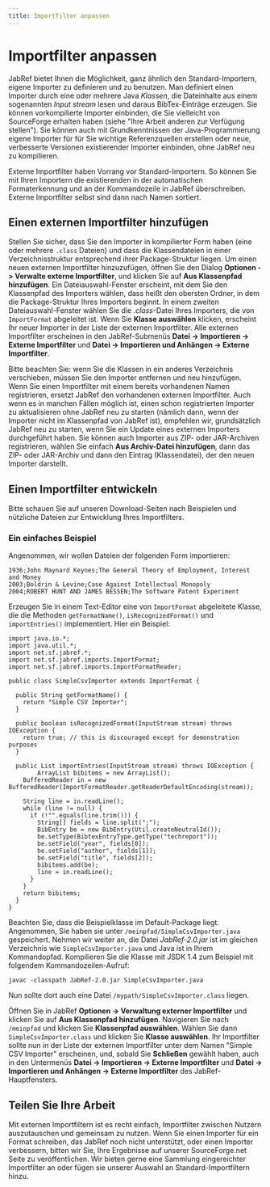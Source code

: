 ```yaml
---
title: Importfilter anpassen
---
```


# Importfilter anpassen

JabRef bietet Ihnen die Möglichkeit, ganz ähnlich den Standard-Importern, eigene Importer zu definieren und zu benutzen. Man definiert einen Importer durch eine oder mehrere Java *Klassen*, die Dateinhalte aus einem sogenannten *Input stream* lesen und daraus BibTex-Einträge erzeugen. Sie können vorkompilierte Importer einbinden, die Sie vielleicht von SourceForge erhalten haben (siehe "Ihre Arbeit anderen zur Verfügung stellen"). Sie können auch mit Grundkenntnissen der Java-Programmierung eigene Importer für für Sie wichtige Referenzquellen erstellen oder neue, verbesserte Versionen existierender Importer einbinden, ohne JabRef neu zu kompilieren.

Externe Importfilter haben Vorrang vor Standard-Importern. So können Sie mit Ihren Importern die existierenden in der automatischen Formaterkennung und an der Kommandozeile in JabRef überschreiben. Externe Importfilter selbst sind dann nach Namen sortiert.

## Einen externen Importfilter hinzufügen

Stellen Sie sicher, dass Sie den Importer in kompilierter Form haben (eine oder mehrere `.class` Dateien) und dass die Klassendateien in einer Verzeichnisstruktur entsprechend ihrer Package-Struktur liegen. Um einen neuen externen Importfilter hinzuzufügen, öffnen Sie den Dialog **Optionen -&gt; Verwalte externe Importfilter**, und klicken Sie auf **Aus Klassenpfad hinzufügen**. Ein Dateiauswahl-Fenster erscheint, mit dem Sie den Klassenpfad des Importers wählen, dass heißt den obersten Ordner, in dem die Package-Struktur Ihres Importers beginnt. In einem zweiten Dateiauswahl-Fenster wählen Sie die *.class*-Datei Ihres Importers, die von `ImportFormat` abgeleitet ist. Wenn Sie **Klasse auswählen** klicken, erscheint Ihr neuer Importer in der Liste der externen Importfilter. Alle externen Importfilter erscheinen in den JabRef-Submenüs **Datei -&gt; Importieren -&gt; Externe Importfilter** und **Datei -&gt; Importieren und Anhängen -&gt; Externe Importfilter**.

Bitte beachten Sie: wenn Sie die Klassen in ein anderes Verzeichnis verschieben, müssen Sie den Importer entfernen und neu hinzufügen. Wenn Sie einen Importfilter mit einem bereits vorhandenen Namen registrieren, ersetzt JabRef den vorhandenen externen Importfilter. Auch wenn es in manchen Fällen möglich ist, einen schon registrierten Importer zu aktualisieren ohne JabRef neu zu starten (nämlich dann, wenn der Importer nicht im Klassenpfad von JabRef ist), empfehlen wir, grundsätzlich JabRef neu zu starten, wenn Sie ein Update eines externen Importers durchgeführt haben. Sie können auch Importer aus ZIP- oder JAR-Archiven registrieren, wählen Sie einfach **Aus Archiv-Datei hinzufügen**, dann das ZIP- oder JAR-Archiv und dann den Eintrag (Klassendatei), der den neuen Importer darstellt.

## Einen Importfilter entwickeln

Bitte schauen Sie auf unseren Download-Seiten nach Beispielen und nützliche Dateien zur Entwicklung Ihres Importfilters.

### Ein einfaches Beispiel

Angenommen, wir wollen Dateien der folgenden Form importieren:

    1936;John Maynard Keynes;The General Theory of Employment, Interest and Money
    2003;Boldrin & Levine;Case Against Intellectual Monopoly
    2004;ROBERT HUNT AND JAMES BESSEN;The Software Patent Experiment

Erzeugen Sie in einem Text-Editor eine von `ImportFormat` abgeleitete Klasse, die die Methoden `getFormatName()`, `isRecognizedFormat()` und `importEntries()` implementiert. Hier ein Beispiel:

    import java.io.*;
    import java.util.*;
    import net.sf.jabref.*;
    import net.sf.jabref.imports.ImportFormat;
    import net.sf.jabref.imports.ImportFormatReader;

    public class SimpleCsvImporter extends ImportFormat {

      public String getFormatName() {
        return "Simple CSV Importer";
      }

      public boolean isRecognizedFormat(InputStream stream) throws IOException {
        return true; // this is discouraged except for demonstration purposes
      }

      public List importEntries(InputStream stream) throws IOException {
            ArrayList bibitems = new ArrayList();
        BufferedReader in = new BufferedReader(ImportFormatReader.getReaderDefaultEncoding(stream));

        String line = in.readLine();
        while (line != null) {
          if (!"".equals(line.trim())) {
            String[] fields = line.split(";");
            BibEntry be = new BibEntry(Util.createNeutralId());
            be.setType(BibtexEntryType.getType("techreport"));
            be.setField("year", fields[0]);
            be.setField("author", fields[1]);
            be.setField("title", fields[2]);
            bibitems.add(be);
            line = in.readLine();
          }
        }
        return bibitems;
      }
    }

Beachten Sie, dass die Beispielklasse im Default-Package liegt. Angenommen, Sie haben sie unter `/meinpfad/SimpleCsvImporter.java` gespeichert. Nehmen wir weiter an, die Datei *JabRef-2.0.jar* ist im gleichen Verzeichnis wie `SimpleCsvImporter.java` und Java ist in Ihrem Kommandopfad. Kompilieren Sie die Klasse mit JSDK 1.4 zum Beispiel mit folgendem Kommandozeilen-Aufruf:

    javac -classpath JabRef-2.0.jar SimpleCsvImporter.java

Nun sollte dort auch eine Datei `/mypath/SimpleCsvImporter.class` liegen.

Öffnen Sie in JabRef **Optionen -&gt; Verwaltung externer Importfilter** und klicken Sie auf **Aus Klassenpfad hinzufügen**. Navigieren Sie nach `/meinpfad` und klicken Sie **Klassenpfad auswählen**. Wählen Sie dann `SimpleCsvImporter.class` und klicken Sie **Klasse auswählen**. Ihr Importfilter sollte nun in der Liste der externen Importfilter unter dem Namen "Simple CSV Importer" erscheinen, und, sobald Sie **Schließen** gewählt haben, auch in den Untermenüs **Datei -&gt; Importieren -&gt; Externe Importfilter** und **Datei -&gt; Importieren und Anhängen -&gt; Externe Importfilter** des JabRef-Hauptfensters.

## Teilen Sie Ihre Arbeit

Mit externen Importfiltern ist es recht einfach, Importfilter zwischen Nutzern auszutauschen und gemeinsam zu nutzen. Wenn Sie einen Importer für ein Format schreiben, das JabRef noch nicht unterstützt, oder einen Importer verbessern, bitten wir Sie, Ihre Ergebnisse auf unserer SourceForge.net Seite zu veröffentlichen. Wir bieten gerne eine Sammlung eingereichter Importfilter an oder fügen sie unserer Auswahl an Standard-Importfiltern hinzu.
